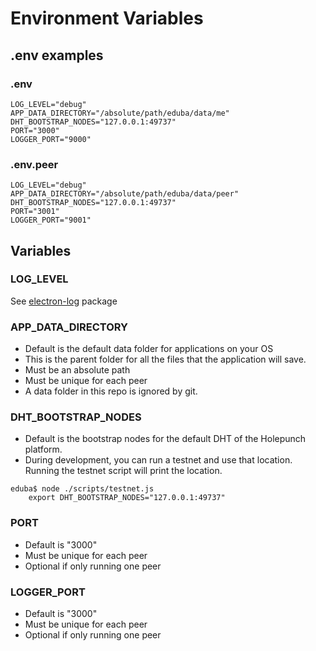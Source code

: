 # Environment Variables

## .env examples

### .env
```
LOG_LEVEL="debug"
APP_DATA_DIRECTORY="/absolute/path/eduba/data/me"
DHT_BOOTSTRAP_NODES="127.0.0.1:49737"
PORT="3000"
LOGGER_PORT="9000"
```

### .env.peer
```
LOG_LEVEL="debug"
APP_DATA_DIRECTORY="/absolute/path/eduba/data/peer"
DHT_BOOTSTRAP_NODES="127.0.0.1:49737"
PORT="3001"
LOGGER_PORT="9001"
```

## Variables

### LOG_LEVEL

See [electron-log](https://github.com/megahertz/electron-log) package

### APP_DATA_DIRECTORY

- Default is the default data folder for applications on your OS
- This is the parent folder for all the files that the application will save.
- Must be an absolute path
- Must be unique for each peer
- A data folder in this repo is ignored by git.


### DHT_BOOTSTRAP_NODES

- Default is the bootstrap nodes for the default DHT of the Holepunch platform.
- During development, you can run a testnet and use that location.  Running the testnet script will print the location.

```
eduba$ node ./scripts/testnet.js
    export DHT_BOOTSTRAP_NODES="127.0.0.1:49737"
```

### PORT
- Default is "3000"
- Must be unique for each peer
- Optional if only running one peer

### LOGGER_PORT
- Default is "3000"
- Must be unique for each peer
- Optional if only running one peer
